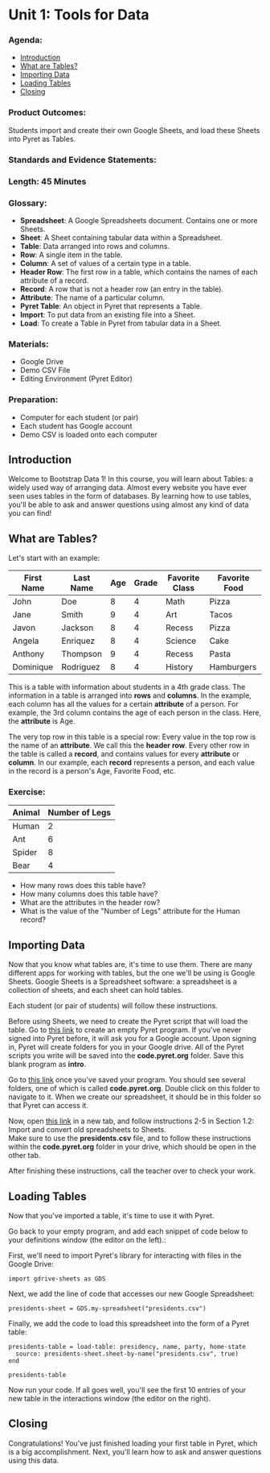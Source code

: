 # Unit 1:  Tools for Data

### Agenda:
 - [Introduction](#intro)
 - [What are Tables?](#tables)
 - [Importing Data](#importing)
 - [Loading Tables](#loading)
 - [Closing](#closing)

### Product Outcomes:

Students import and create their own Google Sheets,
and load these Sheets into Pyret as Tables.

### Standards and Evidence Statements: 

### Length: 45 Minutes

### Glossary:

 - **Spreadsheet**:  A Google Spreadsheets document.  Contains one or more Sheets.
 - **Sheet**:  A Sheet containing tabular data within a Spreadsheet.
 - **Table**:  Data arranged into rows and columns.
 - **Row**:  A single item in the table.
 - **Column**:  A set of values of a certain type in a table.
 - **Header Row**:  The first row in a table, which contains the names of each attribute of a record.
 - **Record**:  A row that is not a header row (an entry in the table).
 - **Attribute**:  The name of a particular column.
 - **Pyret Table**:  An object in Pyret that represents a Table.
 - **Import**:  To put data from an existing file into a Sheet.
 - **Load**:  To create a Table in Pyret from tabular data in a Sheet.

### Materials:
 - Google Drive 
 - Demo CSV File
 - Editing Environment (Pyret Editor)

### Preparation:
 - Computer for each student (or pair)
 - Each student has Google account
 - Demo CSV is loaded onto each computer

## <a id="intro"></a> Introduction
Welcome to Bootstrap Data 1!  In this course, you will learn about
Tables:  a widely used way of arranging data.  Almost every website
you have ever seen uses tables in the form of databases. By learning
how to use tables, you'll be able to ask and answer questions using
almost any kind of data you can find!

## <a id="tables"></a> What are Tables?
Let's start with an example:

| First Name | Last Name | Age | Grade | Favorite Class | Favorite Food |
|------------|-----------|-----|-------|----------------|---------------|
| John       | Doe       | 8   | 4     | Math           | Pizza         |
| Jane       | Smith     | 9   | 4     | Art            | Tacos         |
| Javon      | Jackson   | 8   | 4     | Recess         | Pizza         |
| Angela     | Enriquez  | 8   | 4     | Science        | Cake          |
| Anthony    | Thompson  | 9   | 4     | Recess         | Pasta         |
| Dominique  | Rodriguez | 8   | 4     | History        | Hamburgers    |

This is a table with information about students in a 4th grade class.
The information in a table is arranged into **rows** and **columns**.
In the example, each column has all the values for a certain **attribute**
of a person.  For example, the 3rd column contains the age of
each person in the class.  Here, the **attribute** is Age.

The very top row in this table is a special row:  Every value in the top row
is the name of an **attribute**.  We call this the **header row**.  Every
other row in the table is called a **record**, and contains values for 
every **attribute** or **column**.  In our example, each **record** represents
a person, and each value in the record is a person's Age, Favorite Food, etc.

### Exercise:

| Animal | Number of Legs |
|--------|----------------|
| Human  | 2              |
| Ant    | 6              |
| Spider | 8              |
| Bear   | 4              |  

 - How many rows does this table have?
 - How many columns does this table have?
 - What are the attributes in the header row?
 - What is the value of the "Number of Legs" attribute for the Human record?

## <a id="importing"></a> Importing Data
Now that you know what tables are, it's time to use them.  There are many
different apps for working with tables, but the one we'll be using is
Google Sheets.  Google Sheets is a Spreadsheet software:  a spreadsheet
is a collection of sheets, and each sheet can hold tables. 

Each student (or pair of students) will follow these instructions.

Before using Sheets, we need to create the Pyret script
that will load the table.  Go to 
[this link](https://code.pyret.org/) to create an empty
Pyret program.  If you've never signed into Pyret before,
it will ask you for a Google account.  Upon signing in,
Pyret will create folders for you in your Google drive.
All of the Pyret scripts you write will be saved into
the **code.pyret.org** folder.  Save this blank program as
**intro**.

Go to [this link](https://drive.google.com/) once you've 
saved your program.  You should see several folders, one
of which is called **code.pyret.org**.  Double click on 
this folder to navigate to it.  When we create our spreadsheet,
it should be in this folder so that Pyret can access it.

Now, open [this link](https://gsuite.google.com/learning-center/products/sheets/get-started/#section-1-2)
in a new tab, and follow instructions 2-5 in
 Section 1.2:  Import and convert old spreadsheets to Sheets.  
Make sure to use the **presidents.csv** file, and to follow
these instructions within the **code.pyret.org** folder in your
drive, which should be open in the other tab.

After finishing these instructions, call the teacher over to
check your work.

## <a id="loading"></a> Loading Tables
Now that you've imported a table, it's time to use it with Pyret.

Go back to your empty program, and add each snippet of code
below to your definitions window (the editor on the left).:

First, we'll need to import Pyret's library for interacting
with files in the Google Drive:

`import gdrive-sheets as GDS`

Next, we add the line of code that accesses our new
Google Spreadsheet:

`presidents-sheet = GDS.my-spreadsheet("presidents.csv")`

Finally, we add the code to load this spreadsheet into 
the form of a Pyret table:

```
presidents-table = load-table: presidency, name, party, home-state
  source: presidents-sheet.sheet-by-name("presidents.csv", true)
end

presidents-table
```

Now run your code.  If all goes well, you'll see the first 10
entries of your new table in the interactions window (the 
editor on the right).

## <a id="closing"></a> Closing

Congratulations!  You've just finished loading your first table
in Pyret, which is a big accomplishment.  Next, you'll learn
how to ask and answer questions using this data.

